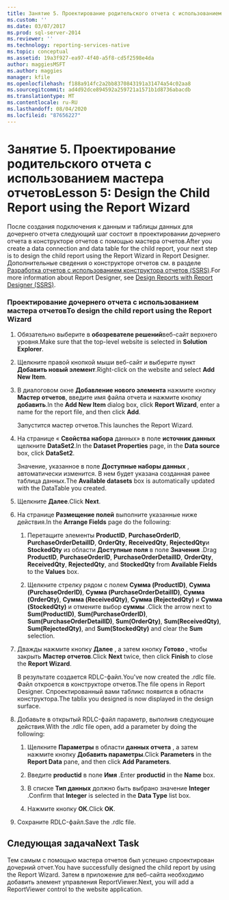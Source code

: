 ```yaml
---
title: Занятие 5. Проектирование родительского отчета с использованием мастера отчетов | Документы Майкрософт
ms.custom: ''
ms.date: 03/07/2017
ms.prod: sql-server-2014
ms.reviewer: ''
ms.technology: reporting-services-native
ms.topic: conceptual
ms.assetid: 19a3f927-ea97-4f40-a5f8-cd5f2598e4da
author: maggiesMSFT
ms.author: maggies
manager: kfile
ms.openlocfilehash: f188a914fc2a2bb8370843191a31474a54c02aa8
ms.sourcegitcommit: ad4d92dce894592a259721a1571b1d8736abacdb
ms.translationtype: MT
ms.contentlocale: ru-RU
ms.lasthandoff: 08/04/2020
ms.locfileid: "87656227"
---
```

# <a name="lesson-5-design-the-child-report-using-the-report-wizard"></a><span data-ttu-id="500a6-102">Занятие 5. Проектирование родительского отчета с использованием мастера отчетов</span><span class="sxs-lookup"><span data-stu-id="500a6-102">Lesson 5: Design the Child Report using the Report Wizard</span></span>
  <span data-ttu-id="500a6-103">После создания подключения к данным и таблицы данных для дочернего отчета следующий шаг состоит в проектировании дочернего отчета в конструкторе отчетов с помощью мастера отчетов.</span><span class="sxs-lookup"><span data-stu-id="500a6-103">After you create a data connection and data table for the child report, your next step is to design the child report using the Report Wizard in Report Designer.</span></span> <span data-ttu-id="500a6-104">Дополнительные сведения о конструкторе отчетов см. в разделе [Разработка отчетов с использованием конструктора отчетов (SSRS)](tools/design-reporting-services-paginated-reports-with-report-designer-ssrs.md).</span><span class="sxs-lookup"><span data-stu-id="500a6-104">For more information about Report Designer, see [Design Reports with Report Designer &#40;SSRS&#41;](tools/design-reporting-services-paginated-reports-with-report-designer-ssrs.md).</span></span>  
  
### <a name="to-design-the-child-report-using-the-report-wizard"></a><span data-ttu-id="500a6-105">Проектирование дочернего отчета с использованием мастера отчетов</span><span class="sxs-lookup"><span data-stu-id="500a6-105">To design the child report using the Report Wizard</span></span>  
  
1.  <span data-ttu-id="500a6-106">Обязательно выберите в **обозревателе решений**веб-сайт верхнего уровня.</span><span class="sxs-lookup"><span data-stu-id="500a6-106">Make sure that the top-level website is selected in **Solution Explorer**.</span></span>  
  
2.  <span data-ttu-id="500a6-107">Щелкните правой кнопкой мыши веб-сайт и выберите пункт **Добавить новый элемент**.</span><span class="sxs-lookup"><span data-stu-id="500a6-107">Right-click on the website and select **Add New Item**.</span></span>  
  
3.  <span data-ttu-id="500a6-108">В диалоговом окне **Добавление нового элемента** нажмите кнопку **Мастер отчетов**, введите имя файла отчета и нажмите кнопку **добавить**.</span><span class="sxs-lookup"><span data-stu-id="500a6-108">In the **Add New Item** dialog box, click **Report Wizard**, enter a name for the report file, and then click **Add**.</span></span>  
  
     <span data-ttu-id="500a6-109">Запустится мастер отчетов.</span><span class="sxs-lookup"><span data-stu-id="500a6-109">This launches the Report Wizard.</span></span>  
  
4.  <span data-ttu-id="500a6-110">На странице « **Свойства набора** данных» в поле **источник данных** щелкните **DataSet2**.</span><span class="sxs-lookup"><span data-stu-id="500a6-110">In the **Dataset Properties** page, in the **Data source** box, click **DataSet2**.</span></span>  
  
     <span data-ttu-id="500a6-111">Значение, указанное в поле **Доступные наборы данных** , автоматически изменится. В нем будет указана созданная ранее таблица данных.</span><span class="sxs-lookup"><span data-stu-id="500a6-111">The **Available datasets** box is automatically updated with the DataTable you created.</span></span>  
  
5.  <span data-ttu-id="500a6-112">Щелкните **Далее**.</span><span class="sxs-lookup"><span data-stu-id="500a6-112">Click **Next**.</span></span>  
  
6.  <span data-ttu-id="500a6-113">На странице **Размещение полей** выполните указанные ниже действия.</span><span class="sxs-lookup"><span data-stu-id="500a6-113">In the **Arrange Fields** page do the following:</span></span>  
  
    1.  <span data-ttu-id="500a6-114">Перетащите элементы **ProductID**, **PurchaseOrderID**, **PurchaseOrderDetailID**, **OrderQty**, **ReceivedQty**, **RejectedQty**и **StockedQty** из области **Доступные поля** в поле **Значения** .</span><span class="sxs-lookup"><span data-stu-id="500a6-114">Drag **ProductID**, **PurchaseOrderID**, **PurchaseOrderDetailID**, **OrderQty**, **ReceivedQty**, **RejectedQty**, and **StockedQty** from **Available Fields** to the **Values** box.</span></span>  
  
    2.  <span data-ttu-id="500a6-115">Щелкните стрелку рядом с полем **Сумма (ProductID)**, **Сумма (PurchaseOrderID)**, **Сумма (PurchaseOrderDetailID)**, **Сумма (OrderQty)**, **Сумма (ReceivedQty)**, **Сумма (RejectedQty)** и **Сумма (StockedQty)** и отмените выбор **суммы** .</span><span class="sxs-lookup"><span data-stu-id="500a6-115">Click the arrow next to **Sum(ProductID)**, **Sum(PurchaseOrderID)**, **Sum(PurchaseOrderDetailID)**, **Sum(OrderQty)**, **Sum(ReceivedQty)**, **Sum(RejectedQty)**, and **Sum(StockedQty)** and clear the **Sum** selection.</span></span>  
  
7.  <span data-ttu-id="500a6-116">Дважды нажмите кнопку **Далее** , а затем кнопку **Готово** , чтобы закрыть **Мастер отчетов**.</span><span class="sxs-lookup"><span data-stu-id="500a6-116">Click **Next** twice, then click **Finish** to close the **Report Wizard**.</span></span>  
  
     <span data-ttu-id="500a6-117">В результате создается RDLC-файл.</span><span class="sxs-lookup"><span data-stu-id="500a6-117">You've now created the .rdlc file.</span></span> <span data-ttu-id="500a6-118">Файл откроется в конструкторе отчетов.</span><span class="sxs-lookup"><span data-stu-id="500a6-118">The file opens in Report Designer.</span></span> <span data-ttu-id="500a6-119">Спроектированный вами табликс появится в области конструктора.</span><span class="sxs-lookup"><span data-stu-id="500a6-119">The tablix you designed is now displayed in the design surface.</span></span>  
  
8.  <span data-ttu-id="500a6-120">Добавьте в открытый RDLC-файл параметр, выполнив следующие действия.</span><span class="sxs-lookup"><span data-stu-id="500a6-120">With the .rdlc file open, add a parameter by doing the following:</span></span>  
  
    1.  <span data-ttu-id="500a6-121">Щелкните **Параметры** в области **данных отчета** , а затем нажмите кнопку **Добавить параметры**.</span><span class="sxs-lookup"><span data-stu-id="500a6-121">Click **Parameters** in the **Report Data** pane, and then click **Add Parameters**.</span></span>  
  
    2.  <span data-ttu-id="500a6-122">Введите **productid** в поле **Имя** .</span><span class="sxs-lookup"><span data-stu-id="500a6-122">Enter **productid** in the **Name** box.</span></span>  
  
    3.  <span data-ttu-id="500a6-123">В списке **Тип данных** должно быть выбрано значение **Integer** .</span><span class="sxs-lookup"><span data-stu-id="500a6-123">Confirm that **Integer** is selected in the **Data Type** list box.</span></span>  
  
    4.  <span data-ttu-id="500a6-124">Нажмите кнопку **ОК**.</span><span class="sxs-lookup"><span data-stu-id="500a6-124">Click **OK**.</span></span>  
  
9. <span data-ttu-id="500a6-125">Сохраните RDLC-файл.</span><span class="sxs-lookup"><span data-stu-id="500a6-125">Save the .rdlc file.</span></span>  
  
## <a name="next-task"></a><span data-ttu-id="500a6-126">Следующая задача</span><span class="sxs-lookup"><span data-stu-id="500a6-126">Next Task</span></span>  
 <span data-ttu-id="500a6-127">Тем самым с помощью мастера отчетов был успешно спроектирован дочерний отчет.</span><span class="sxs-lookup"><span data-stu-id="500a6-127">You have successfully designed the child report by using the Report Wizard.</span></span> <span data-ttu-id="500a6-128">Затем в приложение для веб-сайта необходимо добавить элемент управления ReportViewer.</span><span class="sxs-lookup"><span data-stu-id="500a6-128">Next, you will add a ReportViewer control to the website application.</span></span>  
  
  
